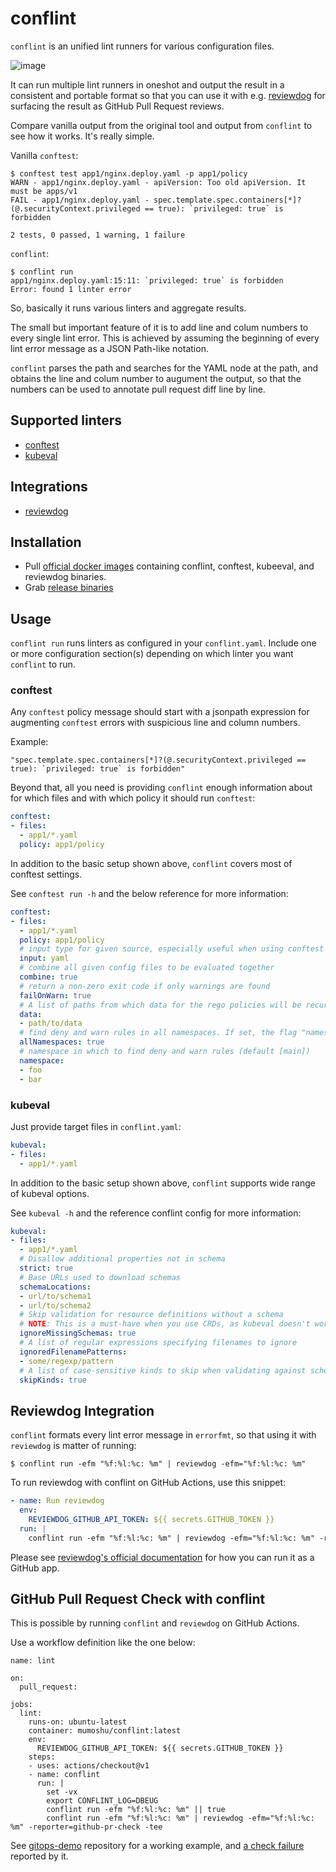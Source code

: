 # conflint

`conflint` is an unified lint runners for various configuration files.

![image](https://user-images.githubusercontent.com/22009/85349934-b9504e80-b53a-11ea-9af4-1faa53a0d102.png)

It can run multiple lint runners in oneshot and output the result in a consistent and portable format so that
you can use it with e.g. [reviewdog](https://github.com/reviewdog/reviewdog) for surfacing the result as GitHub Pull Request reviews.

Compare vanilla output from the original tool and output from `conflint` to see how it works. It's really simple.

Vanilla `conftest`:

```console
$ conftest test app1/nginx.deploy.yaml -p app1/policy
WARN - app1/nginx.deploy.yaml - apiVersion: Too old apiVersion. It must be apps/v1
FAIL - app1/nginx.deploy.yaml - spec.template.spec.containers[*]?(@.securityContext.privileged == true): `privileged: true` is forbidden

2 tests, 0 passed, 1 warning, 1 failure
```

`conflint`:

```console
$ conflint run
app1/nginx.deploy.yaml:15:11: `privileged: true` is forbidden
Error: found 1 linter error
```

So, basically it runs various linters and aggregate results.

The small but important feature of it is to add line and colum numbers to every single lint error. This is achieved by assuming the beginning of every lint error message as a JSON Path-like notation.

`conflint` parses the path and searches for the YAML node at the path, and obtains the line and colum number to augument the output, so that the numbers can be used to annotate pull request diff line by line.

## Supported linters

- [conftest](https://github.com/open-policy-agent/conftest)
- [kubeval](https://github.com/instrumenta/kubeval)

## Integrations

- [reviewdog](https://github.com/reviewdog/reviewdog)

## Installation

- Pull [official docker images](https://hub.docker.com/repository/docker/mumoshu/conflint) containing conflint, conftest, kubeeval, and reviewdog binaries.
- Grab [release binaries](https://github.com/mumoshu/conflint/releases)

## Usage

`conflint run` runs linters as configured in your `conflint.yaml`. Include one or more configuration section(s) depending on which linter you want `conflint` to run.

### conftest

Any `conftest` policy message should start with a jsonpath expression for augmenting `conftest` errors with suspicious line and column numbers.

Example:

```
"spec.template.spec.containers[*]?(@.securityContext.privileged == true): `privileged: true` is forbidden"
```

Beyond that, all you need is providing `conflint` enough information about for which files and with which policy it should run `conftest`:

```yaml
conftest:
- files:
  - app1/*.yaml
  policy: app1/policy
```

In addition to the basic setup shown above, `conflint` covers most of conftest settings.

See `conftest run -h` and the below reference for more information:

```yaml
conftest:
- files:
  - app1/*.yaml
  policy: app1/policy
  # input type for given source, especially useful when using conftest with stdin, valid options are: [toml tf hcl hcl1 cue ini yml yaml json Dockerfile edn vcl xml]
  input: yaml
  # combine all given config files to be evaluated together
  combine: true
  # return a non-zero exit code if only warnings are found
  failOnWarn: true
  # A list of paths from which data for the rego policies will be recursively loaded
  data:
  - path/to/data
  # find deny and warn rules in all namespaces. If set, the flag "namespace" is ignored
  allNamespaces: true
  # namespace in which to find deny and warn rules (default [main])
  namespace:
  - foo
  - bar
```

### kubeval

Just provide target files in `conflint.yaml`:

```yaml
kubeval:
- files:
  - app1/*.yaml
```

In addition to the basic setup shown above, `conflint` supports wide range of kubeval options.

See `kubeval -h` and the reference conflint config for more information:

```yaml
kubeval:
- files:
  - app1/*.yaml
  # Disallow additional properties not in schema
  strict: true
  # Base URLs used to download schemas
  schemaLocations:
  - url/to/schema1
  - url/to/schema2
  # Skip validation for resource definitions without a schema
  # NOTE: This is a must-have when you use CRDs, as kubeval doesn't work against custom resources out-of-box
  ignoreMissingSchemas: true
  # A list of regular expressions specifying filenames to ignore
  ignoredFilenamePatterns:
  - some/regexp/pattern
  # A list of case-sensitive kinds to skip when validating against schemas
  skipKinds: true
```

## Reviewdog Integration

`conflint` formats every lint error message in `errorfmt`, so that using it with `reviewdog` is matter of running:

```
$ conflint run -efm "%f:%l:%c: %m" | reviewdog -efm="%f:%l:%c: %m"
```

To run reviewdog with conflint on GitHub Actions, use this snippet:

```yaml
- name: Run reviewdog
  env:
    REVIEWDOG_GITHUB_API_TOKEN: ${{ secrets.GITHUB_TOKEN }}
  run: |
    conflint run -efm "%f:%l:%c: %m" | reviewdog -efm="%f:%l:%c: %m" -reporter=github-pr-check
```

Please see [reviewdog's official documentation](https://github.com/reviewdog/reviewdog#option-2-install-reviewdog-github-apps) for how you can run it as a GitHub app.

## GitHub Pull Request Check with conflint

This is possible by running `conflint` and `reviewdog` on GitHub Actions.

Use a workflow definition like the one below:

```
name: lint

on:
  pull_request:

jobs:
  lint:
    runs-on: ubuntu-latest
    container: mumoshu/conflint:latest
    env:
      REVIEWDOG_GITHUB_API_TOKEN: ${{ secrets.GITHUB_TOKEN }}
    steps:
    - uses: actions/checkout@v1
    - name: conflint
      run: |
        set -vx
        export CONFLINT_LOG=DBEUG
        conflint run -efm "%f:%l:%c: %m" || true
        conflint run -efm "%f:%l:%c: %m" | reviewdog -efm="%f:%l:%c: %m" -reporter=github-pr-check -tee
```

See [gitops-demo](https://github.com/mumoshu/gitops-demo/blob/master/.github/workflows/lint.yml) repository for a working example, and [a check failure](https://github.com/mumoshu/gitops-demo/pull/2/files#diff-de00537bb5e8739d8c2bce941858ef79R8) reported by it.
